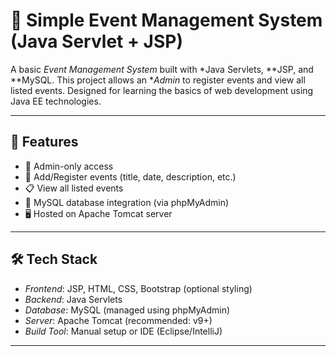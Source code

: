 # 🎉 Simple Event Management System (Java Servlet + JSP)

A basic *Event Management System* built with *Java Servlets, **JSP, and **MySQL. This project allows an **Admin* to register events and view all listed events. Designed for learning the basics of web development using Java EE technologies.



---

## 🚀 Features

- 🔐 Admin-only access
- 📝 Add/Register events (title, date, description, etc.)
- 📋 View all listed events
- 💾 MySQL database integration (via phpMyAdmin)
- 🖥 Hosted on Apache Tomcat server

---

## 🛠 Tech Stack

- *Frontend*: JSP, HTML, CSS, Bootstrap (optional styling)
- *Backend*: Java Servlets
- *Database*: MySQL (managed using phpMyAdmin)
- *Server*: Apache Tomcat (recommended: v9+)
- *Build Tool*: Manual setup or IDE (Eclipse/IntelliJ)

---

